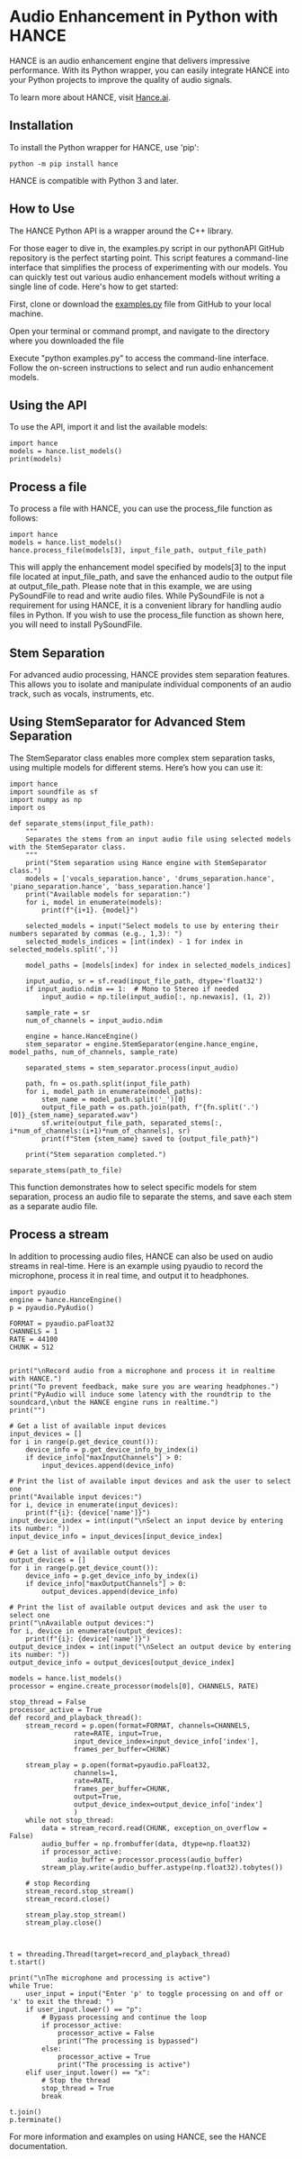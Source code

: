 # Audio Enhancement in Python with HANCE

HANCE is an audio enhancement engine that delivers impressive performance. With its Python wrapper, you can easily integrate HANCE into your Python projects to improve the quality of audio signals.

To learn more about HANCE, visit [Hance.ai](https://hance.ai).

## Installation

To install the Python wrapper for HANCE, use 'pip':

    python -m pip install hance

HANCE is compatible with Python 3 and later.


## How to Use
The HANCE Python API is a wrapper around the C++ library. 

For those eager to dive in, the examples.py script in our pythonAPI GitHub repository is the perfect starting point. This script features a command-line interface that simplifies the process of experimenting with our models. You can quickly test out various audio enhancement models without writing a single line of code. Here's how to get started:

First, clone or download the [examples.py](https://github.com/hance-engine/hance-api/blob/main/PythonAPI/examples.py) file from GitHub to your local machine. 

Open your terminal or command prompt, and navigate to the directory where you downloaded the file

Execute "python examples.py" to access the command-line interface. Follow the on-screen instructions to select and run audio enhancement models.


## Using the API
To use the API, import it and list the available models:

    import hance
    models = hance.list_models()
    print(models)

## Process a file
To process a file with HANCE, you can use the process_file function as follows:

    import hance
    models = hance.list_models()
    hance.process_file(models[3], input_file_path, output_file_path)

This will apply the enhancement model specified by models[3] to the input file located at input_file_path, and save the enhanced audio to the output file at output_file_path. Please note that in this example, we are using PySoundFile to read and write audio files. While PySoundFile is not a requirement for using HANCE, it is a convenient library for handling audio files in Python. If you wish to use the process_file function as shown here, you will need to install PySoundFile.

## Stem Separation
For advanced audio processing, HANCE provides stem separation features. This allows you to isolate and manipulate individual components of an audio track, such as vocals, instruments, etc.

## Using StemSeparator for Advanced Stem Separation
The StemSeparator class enables more complex stem separation tasks, using multiple models for different stems. Here’s how you can use it:

    import hance
    import soundfile as sf
    import numpy as np
    import os

    def separate_stems(input_file_path):
        """
        Separates the stems from an input audio file using selected models with the StemSeparator class.
        """
        print("Stem separation using Hance engine with StemSeparator class.")
        models = ['vocals_separation.hance', 'drums_separation.hance', 'piano_separation.hance', 'bass_separation.hance']
        print("Available models for separation:")
        for i, model in enumerate(models):
            print(f"{i+1}. {model}")

        selected_models = input("Select models to use by entering their numbers separated by commas (e.g., 1,3): ")
        selected_models_indices = [int(index) - 1 for index in selected_models.split(',')]
        
        model_paths = [models[index] for index in selected_models_indices]

        input_audio, sr = sf.read(input_file_path, dtype='float32')
        if input_audio.ndim == 1:  # Mono to Stereo if needed
            input_audio = np.tile(input_audio[:, np.newaxis], (1, 2))

        sample_rate = sr
        num_of_channels = input_audio.ndim

        engine = hance.HanceEngine()
        stem_separator = engine.StemSeparator(engine.hance_engine, model_paths, num_of_channels, sample_rate)
        
        separated_stems = stem_separator.process(input_audio)

        path, fn = os.path.split(input_file_path)
        for i, model_path in enumerate(model_paths):
            stem_name = model_path.split('_')[0]
            output_file_path = os.path.join(path, f"{fn.split('.')[0]}_{stem_name}_separated.wav")
            sf.write(output_file_path, separated_stems[:, i*num_of_channels:(i+1)*num_of_channels], sr)
            print(f"Stem {stem_name} saved to {output_file_path}")

        print("Stem separation completed.")

    separate_stems(path_to_file)

This function demonstrates how to select specific models for stem separation, process an audio file to separate the stems, and save each stem as a separate audio file.

## Process a stream
In addition to processing audio files, HANCE can also be used on audio streams in real-time. Here is an example using pyaudio to record the microphone, process it in real time, and output it to headphones.

    import pyaudio
    engine = hance.HanceEngine()
    p = pyaudio.PyAudio()

    FORMAT = pyaudio.paFloat32
    CHANNELS = 1
    RATE = 44100
    CHUNK = 512
    
    
    print("\nRecord audio from a microphone and process it in realtime with HANCE.")
    print("To prevent feedback, make sure you are wearing headphones.")
    print("PyAudio will induce some latency with the roundtrip to the soundcard,\nbut the HANCE engine runs in realtime.")
    print("")

    # Get a list of available input devices
    input_devices = []
    for i in range(p.get_device_count()):
        device_info = p.get_device_info_by_index(i)
        if device_info["maxInputChannels"] > 0:
            input_devices.append(device_info)

    # Print the list of available input devices and ask the user to select one
    print("Available input devices:")
    for i, device in enumerate(input_devices):
        print(f"{i}: {device['name']}")
    input_device_index = int(input("\nSelect an input device by entering its number: "))
    input_device_info = input_devices[input_device_index]

    # Get a list of available output devices
    output_devices = []
    for i in range(p.get_device_count()):
        device_info = p.get_device_info_by_index(i)
        if device_info["maxOutputChannels"] > 0:
            output_devices.append(device_info)

    # Print the list of available output devices and ask the user to select one
    print("\nAvailable output devices:")
    for i, device in enumerate(output_devices):
        print(f"{i}: {device['name']}")
    output_device_index = int(input("\nSelect an output device by entering its number: "))
    output_device_info = output_devices[output_device_index]

    models = hance.list_models()
    processor = engine.create_processor(models[0], CHANNELS, RATE)
    
    stop_thread = False
    processor_active = True
    def record_and_playback_thread():
        stream_record = p.open(format=FORMAT, channels=CHANNELS,
                    rate=RATE, input=True,
                    input_device_index=input_device_info['index'],
                    frames_per_buffer=CHUNK)
    
        stream_play = p.open(format=pyaudio.paFloat32,
                    channels=1,
                    rate=RATE,
                    frames_per_buffer=CHUNK,
                    output=True,
                    output_device_index=output_device_info['index']
                    )
        while not stop_thread:
            data = stream_record.read(CHUNK, exception_on_overflow = False)
            audio_buffer = np.frombuffer(data, dtype=np.float32)
            if processor_active:
                audio_buffer = processor.process(audio_buffer)
            stream_play.write(audio_buffer.astype(np.float32).tobytes())
            
        # stop Recording
        stream_record.stop_stream()
        stream_record.close()
        
        stream_play.stop_stream()
        stream_play.close()
        
        
    
    t = threading.Thread(target=record_and_playback_thread)
    t.start()
    
    print("\nThe microphone and processing is active")
    while True:
        user_input = input("Enter 'p' to toggle processing on and off or 'x' to exit the thread: ")
        if user_input.lower() == "p":
            # Bypass processing and continue the loop
            if processor_active:
                processor_active = False
                print("The processing is bypassed")
            else:
                processor_active = True
                print("The processing is active")
        elif user_input.lower() == "x":
            # Stop the thread
            stop_thread = True
            break
    
    t.join()
    p.terminate()

For more information and examples on using HANCE, see the HANCE documentation.

